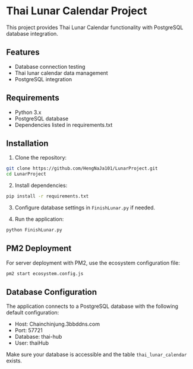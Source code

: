 # Thai Lunar Calendar Project

This project provides Thai Lunar Calendar functionality with PostgreSQL database integration.

## Features
- Database connection testing
- Thai lunar calendar data management
- PostgreSQL integration

## Requirements
- Python 3.x
- PostgreSQL database
- Dependencies listed in requirements.txt

## Installation

1. Clone the repository:
```bash
git clone https://github.com/HengNaJa101/LunarProject.git
cd LunarProject
```

2. Install dependencies:
```bash
pip install -r requirements.txt
```

3. Configure database settings in `FinishLunar.py` if needed.

4. Run the application:
```bash
python FinishLunar.py
```

## PM2 Deployment

For server deployment with PM2, use the ecosystem configuration file:

```bash
pm2 start ecosystem.config.js
```

## Database Configuration

The application connects to a PostgreSQL database with the following default configuration:
- Host: Chainchinjung.3bbddns.com
- Port: 57721
- Database: thai-hub
- User: thaiHub

Make sure your database is accessible and the table `thai_lunar_calendar` exists.